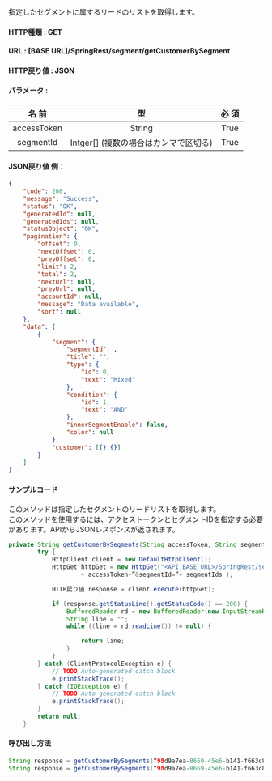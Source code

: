 ﻿指定したセグメントに属するリードのリストを取得します。  

#### HTTP種類 : GET  
#### URL : [BASE URL]/SpringRest/segment/getCustomerBySegment  
#### HTTP戻り値 : JSON  
#### パラメータ :  
| 名 前 |	型	| 必 須 | 
|:----:|:---:|:---:|
|accessToken	|String	|True|
|segmentId	|Intger[] (複数の場合はカンマで区切る)	|True|

#### JSON戻り値 例：
```json
{
    "code": 200,
    "message": "Success",
    "status": "OK",
    "generatedId": null,
    "generatedIds": null,
    "statusObject": "OK",
    "pagination": {
        "offset": 0,
        "nextOffset": 0,
        "prevOffset": 0,
        "limit": 2,
        "total": 2,
        "nextUrl": null,
        "prevUrl": null,
        "accountId": null,
        "message": "Data available",
        "sort": null
    },
    "data": [
        {
            "segment": {
                "segmentId": ,
                "title": "",
                "type": {
                    "id": 0,
                    "text": "Mixed"
                },
                "condition": {
                    "id": 1,
                    "text": "AND"
                },
                "innerSegmentEnable": false,
                "color": null
            },
            "customer": [{},{}]
        }
    ]
}
```

#### サンプルコード

このメソッドは指定したセグメントのリードリストを取得します。  
このメソッドを使用するには、アクセストークンとセグメントIDを指定する必要があります。APIからJSONレスポンスが返されます。

```java
private String getCustomerBySegments(String accessToken, String segmentIds) {
		try {
			HttpClient client = new DefaultHttpClient();
			HttpGet httpGet = new HttpGet("<API_BASE_URL>/SpringRest/segment/getCustomerBySegment?access_token="
					+ accessToken+”&segmentId=”+ segmentIds );

			HTTP戻り値 response = client.execute(httpGet);

			if (response.getStatusLine().getStatusCode() == 200) {
				BufferedReader rd = new BufferedReader(new InputStreamReader(response.getEntity().getContent()));
				String line = "";
				while ((line = rd.readLine()) != null) {

					return line;
				}
			}
		} catch (ClientProtocolException e) {
			// TODO Auto-generated catch block
			e.printStackTrace();
		} catch (IOException e) {
			// TODO Auto-generated catch block
			e.printStackTrace();
		}
		return null;
	}
```

#### 呼び出し方法
```java
String response = getCustomerBySegments(“98d9a7ea-8669-45e6-b141-f663c8cb35b8”, “28”); // １つのセグメント  
String response = getCustomerBySegments(“98d9a7ea-8669-45e6-b141-f663c8cb35b8”, “28,29”); // 複数のセグメント
```
